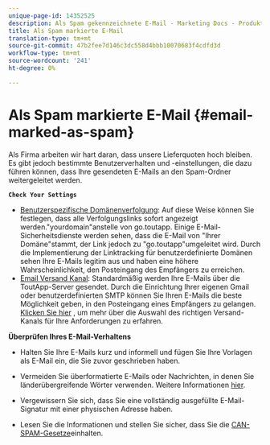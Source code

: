 ```yaml
---
unique-page-id: 14352525
description: Als Spam gekennzeichnete E-Mail - Marketing Docs - Produktdokumentation
title: Als Spam markierte E-Mail
translation-type: tm+mt
source-git-commit: 47b2fee7d146c3dc558d4bbb10070683f4cdfd3d
workflow-type: tm+mt
source-wordcount: '241'
ht-degree: 0%

---
```



# Als Spam markierte E-Mail {#email-marked-as-spam}

Als Firma arbeiten wir hart daran, dass unsere Lieferquoten hoch bleiben. Es gibt jedoch bestimmte Benutzerverhalten und -einstellungen, die dazu führen können, dass Ihre gesendeten E-Mails an den Spam-Ordner weitergeleitet werden.

**`Check Your Settings`**

* [Benutzerspezifische Domänenverfolgung](http://docs.marketo.com/x/4oPS): Auf diese Weise können Sie festlegen, dass alle Verfolgungslinks sofort angezeigt werden.&quot;yourdomain&quot;anstelle von go.toutapp. Einige E-Mail-Sicherheitsdienste werden sehen, dass die E-Mail von &quot;Ihrer Domäne&quot;stammt, der Link jedoch zu &quot;go.toutapp&quot;umgeleitet wird. Durch die Implementierung der Linktracking für benutzerdefinierte Domänen sehen Ihre E-Mails legitim aus und haben eine höhere Wahrscheinlichkeit, den Posteingang des Empfängers zu erreichen.
* [Email Versand Kanal](http://docs.marketo.com/x/y4TS): Standardmäßig werden Ihre E-Mails über die ToutApp-Server gesendet. Durch die Einrichtung Ihrer eigenen Gmail oder benutzerdefinierten SMTP können Sie Ihren E-Mails die beste Möglichkeit geben, in den Posteingang eines Empfängers zu gelangen. [Klicken Sie hier](https://nation.marketo.com/docs/DOC-5080) , um mehr über die Auswahl des richtigen Versand-Kanals für Ihre Anforderungen zu erfahren.

**Überprüfen Ihres E-Mail-Verhaltens**

* Halten Sie Ihre E-Mails kurz und informell und fügen Sie Ihre Vorlagen als E-Mail ein, die Sie zuvor geschrieben haben.

* Vermeiden Sie überformatierte E-Mails oder Nachrichten, in denen Sie länderübergreifende Wörter verwenden. Weitere Informationen [hier](http://www1.toutapp.com/blog/how-to-keep-your-sales-emails-out-of-the-spam-filter/).

* Vergewissern Sie sich, dass Sie eine vollständig ausgefüllte E-Mail-Signatur mit einer physischen Adresse haben.

* Lesen Sie die Informationen und stellen Sie sicher, dass Sie die [CAN-SPAM-Gesetze](http://docs.marketo.com/display/docs/assets/external-link.jspa)einhalten.

